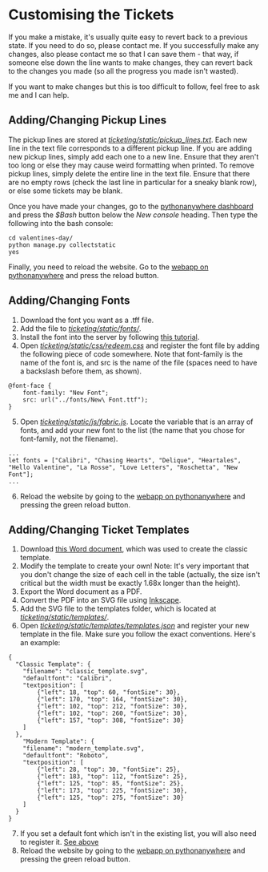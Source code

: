 # Customising the Tickets
If you make a mistake, it's usually quite easy to revert back to a previous state. If you need to do so, please contact me. If you successfully make any changes, also please contact me so that I can save them - that way, if someone else down the line wants to make changes, they can revert back to the changes you made (so all the progress you made isn't wasted).

If you want to make changes but this is too difficult to follow, feel free to ask me and I can help.

## Adding/Changing Pickup Lines
The pickup lines are stored at [*ticketing/static/pickup_lines.txt*](https://www.pythonanywhere.com/user/statehigh/files/home/statehigh/valentines-day/ticketing/static/pickup_lines.txt?edit). Each new line in the text file corresponds to a different pickup line. If you are adding new pickup lines, simply add each one to a new line. Ensure that they aren't too long or else they may cause weird formatting when printed. To remove pickup lines, simply delete the entire line in the text file. Ensure that there are no empty rows (check the last line in particular for a sneaky blank row), or else some tickets may be blank.

Once you have made your changes, go to the [pythonanywhere dashboard](https://www.pythonanywhere.com/user/statehigh/) and press the *$Bash* button below the *New console* heading. Then type the following into the bash console:
```
cd valentines-day/
python manage.py collectstatic
yes
```
Finally, you need to reload the website. Go to the [webapp on pythonanywhere](https://www.pythonanywhere.com/user/statehigh/webapps/) and press the reload button.

## Adding/Changing Fonts
1. Download the font you want as a .tff file.
2. Add the file to [*ticketing/static/fonts/*](https://www.pythonanywhere.com/user/statehigh/files/home/statehigh/valentines-day/ticketing/static/fonts).
3. Install the font into the server by following [this tutorial](https://help.pythonanywhere.com/pages/Fonts/).
4. Open [*ticketing/static/css/redeem.css*](https://www.pythonanywhere.com/user/statehigh/files/home/statehigh/valentines-day/ticketing/static/css/redeem.css?edit) and register the font file by adding the following piece of code somewhere. Note that font-family is the name of the font is, and src is the name of the file (spaces need to have a backslash before them, as shown).

```
@font-face {
    font-family: "New Font";
    src: url("../fonts/New\ Font.ttf");
}
```

5. Open [*ticketing/static/js/fabric.js*](https://www.pythonanywhere.com/user/statehigh/files/home/statehigh/valentines-day/ticketing/static/js/fabric.js?edit). Locate the variable that is an array of fonts, and add your new font to the list (the name that you chose for font-family, not the filename).

```
...
let fonts = ["Calibri", "Chasing Hearts", "Delique", "Heartales", "Hello Valentine", "La Rosse", "Love Letters", "Roschetta", "New Font"];
...
```

6. Reload the website by going to the [webapp on pythonanywhere](https://www.pythonanywhere.com/user/statehigh/webapps/) and pressing the green reload button.

## Adding/Changing Ticket Templates
1. Download [this Word document](https://github.com/rw-a/valentines-day/blob/master/Classic%20Template.docx), which was used to create the classic template.
2. Modify the template to create your own! Note: It's very important that you don't change the size of each cell in the table (actually, the size isn't critical but the width must be exactly 1.68x longer than the height).
3. Export the Word document as a PDF.
4. Convert the PDF into an SVG file using [Inkscape](https://inkscape.org/).
5. Add the SVG file to the templates folder, which is located at [*ticketing/static/templates/*](https://www.pythonanywhere.com/user/statehigh/files/home/statehigh/valentines-day/ticketing/static/templates).
6. Open [*ticketing/static/templates/templates.json*](https://www.pythonanywhere.com/user/statehigh/files/home/statehigh/valentines-day/ticketing/static/templates/templates.json?edit) and register your new template in the file. Make sure you follow the exact conventions. Here's an example:

```
{
  "Classic Template": {
    "filename": "classic_template.svg",
    "defaultfont": "Calibri",
    "textposition": [
        {"left": 18, "top": 60, "fontSize": 30},
        {"left": 170, "top": 164, "fontSize": 30},
        {"left": 102, "top": 212, "fontSize": 30},
        {"left": 102, "top": 260, "fontSize": 30},
        {"left": 157, "top": 308, "fontSize": 30}
    ]
  },
    "Modern Template": {
    "filename": "modern_template.svg",
    "defaultfont": "Roboto",
    "textposition": [
        {"left": 28, "top": 30, "fontSize": 25},
        {"left": 183, "top": 112, "fontSize": 25},
        {"left": 125, "top": 85, "fontSize": 25},
        {"left": 173, "top": 225, "fontSize": 30},
        {"left": 125, "top": 275, "fontSize": 30}
    ]
  }
}
```

7. If you set a default font which isn't in the existing list, you will also need to register it. [See above](https://github.com/rw-a/valentines-day/blob/master/Customisation.md#addingchanging-fonts)
8. Reload the website by going to the [webapp on pythonanywhere](https://www.pythonanywhere.com/user/statehigh/webapps/) and pressing the green reload button.

